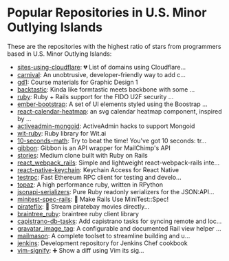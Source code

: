 # Popular Repositories in U.S. Minor Outlying Islands

These are the repositories with the highest ratio of stars from programmers based in U.S. Minor Outlying Islands:

- [sites-using-cloudflare](https://github.com/pirate/sites-using-cloudflare): :broken_heart: List of domains using Cloudflare...
- [carnival](https://github.com/thoughtbot/carnival): An unobtrusive, developer-friendly way to add c...
- [gd1](https://github.com/andymangold/gd1): Course materials for Graphic Design 1
- [backtastic](https://github.com/gaslight/backtastic): Kinda like formtastic meets backbone with some ...
- [ruby](https://github.com/TwoFactorAuth/ruby): Ruby + Rails support for the FIDO U2F security ...
- [ember-bootstrap](https://github.com/emberjs-addons/ember-bootstrap): A set of UI elements styled using the Boostrap ...
- [react-calendar-heatmap](https://github.com/patientslikeme/react-calendar-heatmap): an svg calendar heatmap component, inspired by ...
- [activeadmin-mongoid](https://github.com/elia/activeadmin-mongoid): ActiveAdmin hacks to support Mongoid
- [wit-ruby](https://github.com/wit-ai/wit-ruby): Ruby library for Wit.ai
- [10-seconds-math](https://github.com/michaeljakob/10-seconds-math): Try to beat the time! You've got 10 seconds: tr...
- [gibbon](https://github.com/amro/gibbon): Gibbon is an API wrapper for MailChimp's API
- [stories](https://github.com/kenny-hibino/stories): Medium clone built with Ruby on Rails
- [react_webpack_rails](https://github.com/netguru/react_webpack_rails): Simple and lightweight react-webpack-rails inte...
- [react-native-keychain](https://github.com/oblador/react-native-keychain): Keychain Access for React Native
- [testrpc](https://github.com/ethereumjs/testrpc): Fast Ethereum RPC client for testing and develo...
- [topaz](https://github.com/topazproject/topaz): A high performance ruby, written in RPython
- [jsonapi-serializers](https://github.com/fotinakis/jsonapi-serializers): Pure Ruby readonly serializers for the JSON:API...
- [minitest-spec-rails](https://github.com/metaskills/minitest-spec-rails): :bento: Make Rails Use MiniTest::Spec!
- [pirateflix](https://github.com/orinocoz/pirateflix): :movie_camera: Stream piratebay movies directly...
- [braintree_ruby](https://github.com/braintree/braintree_ruby): braintree ruby client library
- [capistrano-db-tasks](https://github.com/sgruhier/capistrano-db-tasks): Add capistrano tasks for syncing remote and loc...
- [gravatar_image_tag](https://github.com/mdeering/gravatar_image_tag): A configurable and documented Rail view helper ...
- [mailmason](https://github.com/wildbit/mailmason): A complete toolset to streamline building and u...
- [jenkins](https://github.com/chef-cookbooks/jenkins): Development repository for Jenkins Chef cookbook
- [vim-signify](https://github.com/mhinz/vim-signify): :heavy_plus_sign: Show a diff using Vim its sig...
